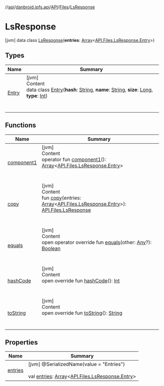 //[api](../../../../index.md)/[danbroid.ipfs.api](../../../index.md)/[API](../../index.md)/[Files](../index.md)/[LsResponse](index.md)



# LsResponse  
 [jvm] data class [LsResponse](index.md)(**entries**: [Array](https://kotlinlang.org/api/latest/jvm/stdlib/kotlin/-array/index.html)<[API.Files.LsResponse.Entry](-entry/index.md)>)   


## Types  
  
|  Name|  Summary| 
|---|---|
| [Entry](-entry/index.md)| [jvm]  <br>Content  <br>data class [Entry](-entry/index.md)(**hash**: [String](https://kotlinlang.org/api/latest/jvm/stdlib/kotlin/-string/index.html), **name**: [String](https://kotlinlang.org/api/latest/jvm/stdlib/kotlin/-string/index.html), **size**: [Long](https://kotlinlang.org/api/latest/jvm/stdlib/kotlin/-long/index.html), **type**: [Int](https://kotlinlang.org/api/latest/jvm/stdlib/kotlin/-int/index.html))  <br><br><br>


## Functions  
  
|  Name|  Summary| 
|---|---|
| [component1](component1.md)| [jvm]  <br>Content  <br>operator fun [component1](component1.md)(): [Array](https://kotlinlang.org/api/latest/jvm/stdlib/kotlin/-array/index.html)<[API.Files.LsResponse.Entry](-entry/index.md)>  <br><br><br>
| [copy](copy.md)| [jvm]  <br>Content  <br>fun [copy](copy.md)(entries: [Array](https://kotlinlang.org/api/latest/jvm/stdlib/kotlin/-array/index.html)<[API.Files.LsResponse.Entry](-entry/index.md)>): [API.Files.LsResponse](index.md)  <br><br><br>
| [equals](../../../-ok-http-call-executor/-companion/index.md#kotlin/Any/equals/#kotlin.Any?/PointingToDeclaration/)| [jvm]  <br>Content  <br>open operator override fun [equals](../../../-ok-http-call-executor/-companion/index.md#kotlin/Any/equals/#kotlin.Any?/PointingToDeclaration/)(other: [Any](https://kotlinlang.org/api/latest/jvm/stdlib/kotlin/-any/index.html)?): [Boolean](https://kotlinlang.org/api/latest/jvm/stdlib/kotlin/-boolean/index.html)  <br><br><br>
| [hashCode](../../../-ok-http-call-executor/-companion/index.md#kotlin/Any/hashCode/#/PointingToDeclaration/)| [jvm]  <br>Content  <br>open override fun [hashCode](../../../-ok-http-call-executor/-companion/index.md#kotlin/Any/hashCode/#/PointingToDeclaration/)(): [Int](https://kotlinlang.org/api/latest/jvm/stdlib/kotlin/-int/index.html)  <br><br><br>
| [toString](../../../-ok-http-call-executor/-companion/index.md#kotlin/Any/toString/#/PointingToDeclaration/)| [jvm]  <br>Content  <br>open override fun [toString](../../../-ok-http-call-executor/-companion/index.md#kotlin/Any/toString/#/PointingToDeclaration/)(): [String](https://kotlinlang.org/api/latest/jvm/stdlib/kotlin/-string/index.html)  <br><br><br>


## Properties  
  
|  Name|  Summary| 
|---|---|
| [entries](index.md#danbroid.ipfs.api/API.Files.LsResponse/entries/#/PointingToDeclaration/)|  [jvm] @SerializedName(value = "Entries")  <br>  <br>val [entries](index.md#danbroid.ipfs.api/API.Files.LsResponse/entries/#/PointingToDeclaration/): [Array](https://kotlinlang.org/api/latest/jvm/stdlib/kotlin/-array/index.html)<[API.Files.LsResponse.Entry](-entry/index.md)>   <br>

